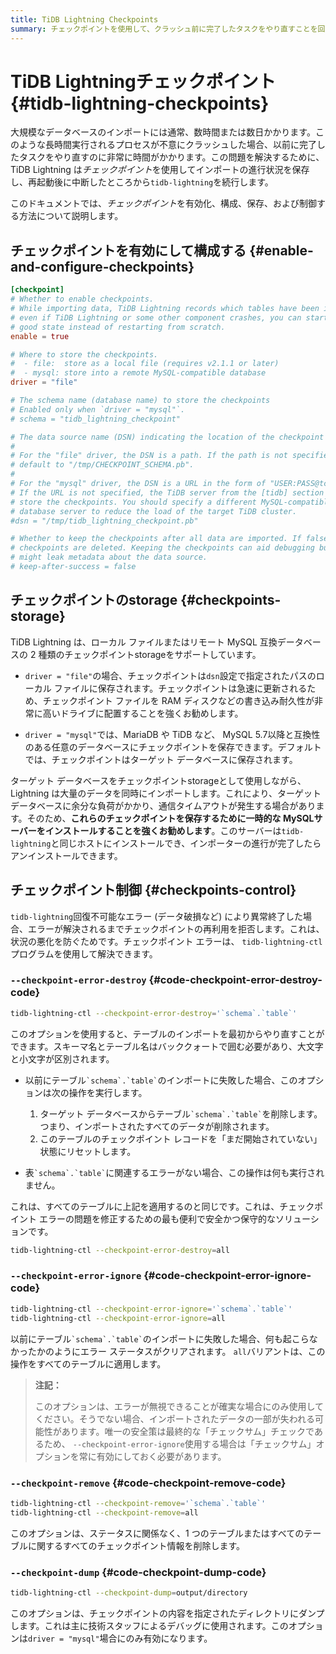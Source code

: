 ```yaml
---
title: TiDB Lightning Checkpoints
summary: チェックポイントを使用して、クラッシュ前に完了したタスクをやり直すことを回避します。
---
```


# TiDB Lightningチェックポイント {#tidb-lightning-checkpoints}

大規模なデータベースのインポートには通常、数時間または数日かかります。このような長時間実行されるプロセスが不意にクラッシュした場合、以前に完了したタスクをやり直すのに非常に時間がかかります。この問題を解決するために、 TiDB Lightning は*チェックポイント*を使用してインポートの進行状況を保存し、再起動後に中断したところから`tidb-lightning`を続行します。

このドキュメントでは、*チェックポイント*を有効化、構成、保存、および制御する方法について説明します。

## チェックポイントを有効にして構成する {#enable-and-configure-checkpoints}

```toml
[checkpoint]
# Whether to enable checkpoints.
# While importing data, TiDB Lightning records which tables have been imported, so
# even if TiDB Lightning or some other component crashes, you can start from a known
# good state instead of restarting from scratch.
enable = true

# Where to store the checkpoints.
#  - file:  store as a local file (requires v2.1.1 or later)
#  - mysql: store into a remote MySQL-compatible database
driver = "file"

# The schema name (database name) to store the checkpoints
# Enabled only when `driver = "mysql"`.
# schema = "tidb_lightning_checkpoint"

# The data source name (DSN) indicating the location of the checkpoint storage.
#
# For the "file" driver, the DSN is a path. If the path is not specified, Lightning would
# default to "/tmp/CHECKPOINT_SCHEMA.pb".
#
# For the "mysql" driver, the DSN is a URL in the form of "USER:PASS@tcp(HOST:PORT)/".
# If the URL is not specified, the TiDB server from the [tidb] section is used to
# store the checkpoints. You should specify a different MySQL-compatible
# database server to reduce the load of the target TiDB cluster.
#dsn = "/tmp/tidb_lightning_checkpoint.pb"

# Whether to keep the checkpoints after all data are imported. If false, the
# checkpoints are deleted. Keeping the checkpoints can aid debugging but
# might leak metadata about the data source.
# keep-after-success = false
```

## チェックポイントのstorage {#checkpoints-storage}

TiDB Lightning は、ローカル ファイルまたはリモート MySQL 互換データベースの 2 種類のチェックポイントstorageをサポートしています。

-   `driver = "file"`の場合、チェックポイントは`dsn`設定で指定されたパスのローカル ファイルに保存されます。チェックポイントは急速に更新されるため、チェックポイント ファイルを RAM ディスクなどの書き込み耐久性が非常に高いドライブに配置することを強くお勧めします。

-   `driver = "mysql"`では、MariaDB や TiDB など、 MySQL 5.7以降と互換性のある任意のデータベースにチェックポイントを保存できます。デフォルトでは、チェックポイントはターゲット データベースに保存されます。

ターゲット データベースをチェックポイントstorageとして使用しながら、Lightning は大量のデータを同時にインポートします。これにより、ターゲット データベースに余分な負荷がかかり、通信タイムアウトが発生する場合があります。そのため、**これらのチェックポイントを保存するために一時的な MySQLサーバーをインストールすることを強くお勧めします**。このサーバーは`tidb-lightning`と同じホストにインストールでき、インポーターの進行が完了したらアンインストールできます。

## チェックポイント制御 {#checkpoints-control}

`tidb-lightning`回復不可能なエラー (データ破損など) により異常終了した場合、エラーが解決されるまでチェックポイントの再利用を拒否します。これは、状況の悪化を防ぐためです。チェックポイント エラーは、 `tidb-lightning-ctl`プログラムを使用して解決できます。

### <code>--checkpoint-error-destroy</code> {#code-checkpoint-error-destroy-code}

```sh
tidb-lightning-ctl --checkpoint-error-destroy='`schema`.`table`'
```

このオプションを使用すると、テーブルのインポートを最初からやり直すことができます。スキーマ名とテーブル名はバッククォートで囲む必要があり、大文字と小文字が区別されます。

-   以前にテーブル`` `schema`.`table` ``のインポートに失敗した場合、このオプションは次の操作を実行します。

    1.  ターゲット データベースからテーブル`` `schema`.`table` ``を削除します。つまり、インポートされたすべてのデータが削除されます。
    2.  このテーブルのチェックポイント レコードを「まだ開始されていない」状態にリセットします。

-   表`` `schema`.`table` ``に関連するエラーがない場合、この操作は何も実行されません。

これは、すべてのテーブルに上記を適用するのと同じです。これは、チェックポイント エラーの問題を修正するための最も便利で安全かつ保守的なソリューションです。

```sh
tidb-lightning-ctl --checkpoint-error-destroy=all
```

### <code>--checkpoint-error-ignore</code> {#code-checkpoint-error-ignore-code}

```sh
tidb-lightning-ctl --checkpoint-error-ignore='`schema`.`table`'
tidb-lightning-ctl --checkpoint-error-ignore=all
```

以前にテーブル`` `schema`.`table` ``のインポートに失敗した場合、何も起こらなかったかのようにエラー ステータスがクリアされます。 `all`バリアントは、この操作をすべてのテーブルに適用します。

> **注記：**
>
> このオプションは、エラーが無視できることが確実な場合にのみ使用してください。そうでない場合、インポートされたデータの一部が失われる可能性があります。唯一の安全策は最終的な「チェックサム」チェックであるため、 `--checkpoint-error-ignore`使用する場合は「チェックサム」オプションを常に有効にしておく必要があります。

### <code>--checkpoint-remove</code> {#code-checkpoint-remove-code}

```sh
tidb-lightning-ctl --checkpoint-remove='`schema`.`table`'
tidb-lightning-ctl --checkpoint-remove=all
```

このオプションは、ステータスに関係なく、1 つのテーブルまたはすべてのテーブルに関するすべてのチェックポイント情報を削除します。

### <code>--checkpoint-dump</code> {#code-checkpoint-dump-code}

```sh
tidb-lightning-ctl --checkpoint-dump=output/directory
```

このオプションは、チェックポイントの内容を指定されたディレクトリにダンプします。これは主に技術スタッフによるデバッグに使用されます。このオプションは`driver = "mysql"`場合にのみ有効になります。
